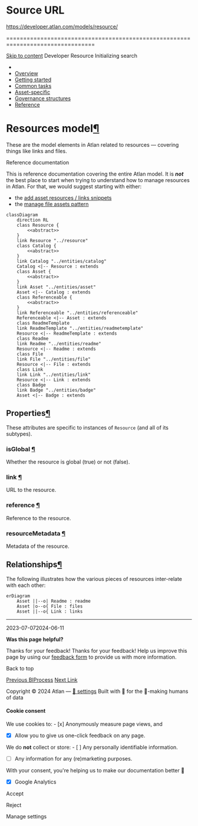 # Source URL
https://developer.atlan.com/models/resource/

================================================================================

<!--
canonical: https://developer.atlan.com/models/resource/
meta-content-security-policy: object-src 'none'; base-uri 'self'; manifest-src 'self'; media-src 'self';
meta-description: Dear Developers
meta-generator: mkdocs-1.6.1, mkdocs-material-9.6.14
meta-og-description: Dear Developers
meta-og-image: https://developer.atlan.com/assets/images/social/models/resource/index.png
meta-og-image-height: 630
meta-og-image-type: image/png
meta-og-image-width: 1200
meta-og-title: Resource - Developer
meta-og-type: website
meta-og-url: https://developer.atlan.com/models/resource/
meta-twitter:card: summary_large_image
meta-twitter:description: Dear Developers
meta-twitter:image: https://developer.atlan.com/assets/images/social/models/resource/index.png
meta-twitter:title: Resource - Developer
meta-viewport: width=device-width,initial-scale=1
title: Resource - Developer
-->

[Skip to content](#resources-model) Developer Resource Initializing search 

* 
* [Overview](../..)
* [Getting started](../../getting-started/)
* [Common tasks](../../snippets/)
* [Asset\-specific](../../patterns/)
* [Governance structures](../../governance/)
* [Reference](../../reference/)

Resources model[¶](#resources-model "Permanent link")
=====================================================

These are the model elements in Atlan related to resources — covering things like links and files.

Reference documentation

This is reference documentation covering the entire Atlan model. It is ***not*** the best place to start when trying to understand how to manage resources in Atlan. For that, we would suggest starting with either:

* the [add asset resources / links snippets](../../snippets/common-examples/resources/)
* the [manage file assets pattern](../../patterns/create/file/)

```
classDiagram
    direction RL
    class Resource {
        <<abstract>>
    }
    link Resource "../resource"
    class Catalog {
        <<abstract>>
    }
    link Catalog "../entities/catalog"
    Catalog <|-- Resource : extends
    class Asset {
        <<abstract>>
    }
    link Asset "../entities/asset"
    Asset <|-- Catalog : extends
    class Referenceable {
        <<abstract>>
    }
    link Referenceable "../entities/referenceable"
    Referenceable <|-- Asset : extends
    class ReadmeTemplate
    link ReadmeTemplate "../entities/readmetemplate"
    Resource <|-- ReadmeTemplate : extends
    class Readme
    link Readme "../entities/readme"
    Resource <|-- Readme : extends
    class File
    link File "../entities/file"
    Resource <|-- File : extends
    class Link
    link Link "../entities/link"
    Resource <|-- Link : extends
    class Badge
    link Badge "../entities/badge"
    Asset <|-- Badge : extends
```

Properties[¶](#properties "Permanent link")
-------------------------------------------

These attributes are specific to instances of `Resource` (and all of its subtypes).

### isGlobal [¶](#isglobal "Permanent link")

Whether the resource is global (true) or not (false).

### link [¶](#link "Permanent link")

URL to the resource.

### reference [¶](#reference "Permanent link")

Reference to the resource.

### resourceMetadata [¶](#resourcemetadata "Permanent link")

Metadata of the resource.

Relationships[¶](#relationships "Permanent link")
-------------------------------------------------

The following illustrates how the various pieces of resources inter\-relate with each other:

```
erDiagram
    Asset ||--o| Readme : readme
    Asset |o--o{ File : files
    Asset ||--o{ Link : links
```

---

2023\-07\-072024\-06\-11

**Was this page helpful?**

Thanks for your feedback! Thanks for your feedback! Help us improve this page by using our [feedback form](https://docs.google.com/forms/d/e/1FAIpQLScfoq7vqEn8S4QvN0ehPp0MRy6WYK5x-okJDqD69lHgoPPWtg/viewform?usp=pp_url&entry.1800719315=/models/resource/) to provide us with more information. 

Back to top

[Previous BIProcess](../entities/biprocess/) [Next Link](../entities/link/) 

Copyright © 2024 Atlan — [🍪 settings](#__consent) 
Built with 💙 for the 🤖\-making humans of data 

#### Cookie consent

We use cookies to: - [x] Anonymously measure page views, and
- [x] Allow you to give us one\-click feedback on any page.

 We do **not** collect or store: - [ ] Any personally identifiable information.
- [ ] Any information for any (re)marketing purposes.

 With your consent, you're helping us to make our documentation better 💙

- [x] Google Analytics

Accept

Reject

Manage settings

